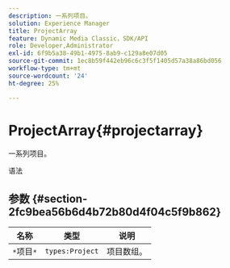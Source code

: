 ```yaml
---
description: 一系列项目。
solution: Experience Manager
title: ProjectArray
feature: Dynamic Media Classic，SDK/API
role: Developer,Administrator
exl-id: 6f9b5a38-49b1-4975-8ab9-c129a8e07d05
source-git-commit: 1ec8b59f442eb96c6c3f5f1405d57a38a86bd056
workflow-type: tm+mt
source-wordcount: '24'
ht-degree: 25%

---
```


# ProjectArray{#projectarray}

一系列项目。

语法

## 参数 {#section-2fc9bea56b6d4b72b80d4f04c5f9b862}

| 名称 | 类型 | 说明 |
|---|---|---|
| `*`项目`*` | `types:Project` | 项目数组。 |
